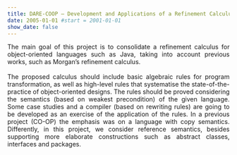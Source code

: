 ```yaml
---
title: DARE-COOP – Development and Applications of a Refinement Calculus for Object-Oriented Programming | Concluded in 2005
date: 2005-01-01 #start = 2001-01-01
show_date: false
---
```


<div align="justify">The main goal of this project is to consolidate a refinement calculus for object-oriented languages such as Java, taking into account previous works, such as Morgan’s refinement calculus.</div>

<!--more-->

<br>

<div align="justify">The proposed calculus should include basic algebraic rules for program transformation, as well as high-level rules that systematise the state-of-the-practice of object-oriented designs. The rules should be proved considering the semantics (based on weakest precondition) of the given language. Some case studies and a compiler (based on rewriting rules) are going to be developed as an exercise of the application of the rules. In a previous project (CO-OP) the emphasis was on a language with copy semantics. Differently, in this project, we consider reference semantics, besides supporting more elaborate constructions such as abstract classes, interfaces and packages.</div>
